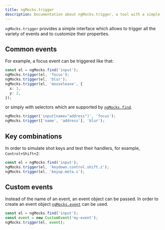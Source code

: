 ```yaml
---
title: ngMocks.trigger
description: Documentation about ngMocks.trigger, a tool with a simple interface to trigger any events in unit tests
---
```


`ngMocks.trigger` provides a simple interface which allows to trigger all the variety of events and to customize their properties.

## Common events

For example, a focus event can be triggered like that:

```ts
const el = ngMocks.find('input');
ngMocks.trigger(el, 'focus');
ngMocks.trigger(el, 'blur');
ngMocks.trigger(el, 'mouseleave', {
  x: 1,
  y: 2,
});
```

or simply with selectors which are supported by [`ngMocks.find`](./find.md).

```ts
ngMocks.trigger('input[name="address"]', 'focus');
ngMocks.trigger(['name', 'address'], 'blur');
```

## Key combinations

In order to simulate shot keys and test their handlers,
for example, `Control+Shift+Z`:

```ts
const el = ngMocks.find('input');
ngMocks.trigger(el, 'keydown.control.shift.z');
ngMocks.trigger(el, 'keyup.meta.s');
```

## Custom events

Instead of the name of an event, an event object can be passed.
In order to create an event object [`ngMocks.event`](./event.md) can be used.

```ts
const el = ngMocks.find('input');
const event = new CustomEvent('my-event');
ngMocks.trigger(el, event);
```
